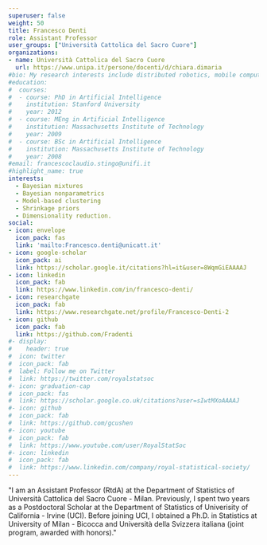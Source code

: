 ```yaml
---
superuser: false
weight: 50
title: Francesco Denti
role: Assistant Professor
user_groups: ["Università Cattolica del Sacro Cuore"]
organizations:
- name: Università Cattolica del Sacro Cuore
  url: https://www.unipa.it/persone/docenti/d/chiara.dimaria
#bio: My research interests include distributed robotics, mobile computing and programmable matter.
#education:
#  courses:
#  - course: PhD in Artificial Intelligence
#    institution: Stanford University
#    year: 2012
#  - course: MEng in Artificial Intelligence
#    institution: Massachusetts Institute of Technology
#    year: 2009
#  - course: BSc in Artificial Intelligence
#    institution: Massachusetts Institute of Technology
#    year: 2008
#email: francescoclaudio.stingo@unifi.it
#highlight_name: true
interests:
  - Bayesian mixtures
  - Bayesian nonparametrics
  - Model-based clustering
  - Shrinkage priors
  - Dimensionality reduction.
social:
- icon: envelope
  icon_pack: fas
  link: 'mailto:Francesco.denti@unicatt.it'
- icon: google-scholar
  icon_pack: ai
  link: https://scholar.google.it/citations?hl=it&user=8WqmGiEAAAAJ
- icon: linkedin
  icon_pack: fab
  link: https://www.linkedin.com/in/francesco-denti/
- icon: researchgate
  icon_pack: fab
  link: https://www.researchgate.net/profile/Francesco-Denti-2
- icon: github
  icon_pack: fab
  link: https://github.com/Fradenti
#- display:
#    header: true
#  icon: twitter
#  icon_pack: fab
#  label: Follow me on Twitter
#  link: https://twitter.com/royalstatsoc
#- icon: graduation-cap
#  icon_pack: fas
#  link: https://scholar.google.co.uk/citations?user=sIwtMXoAAAAJ
#- icon: github
#  icon_pack: fab
#  link: https://github.com/gcushen
#- icon: youtube
#  icon_pack: fab
#  link: https://www.youtube.com/user/RoyalStatSoc
#- icon: linkedin
#  icon_pack: fab
#  link: https://www.linkedin.com/company/royal-statistical-society/
---
```


"I am an Assistant Professor (RtdA) at the Department of Statistics of Università Cattolica del Sacro Cuore - Milan. Previously, I spent two years as a Postdoctoral Scholar at the Department of Statistics of Univerisity of California - Irvine (UCI). Before joining UCI, I obtained a Ph.D. in Statistics at University of Milan - Bicocca and Università della Svizzera italiana (joint program, awarded with honors)."


